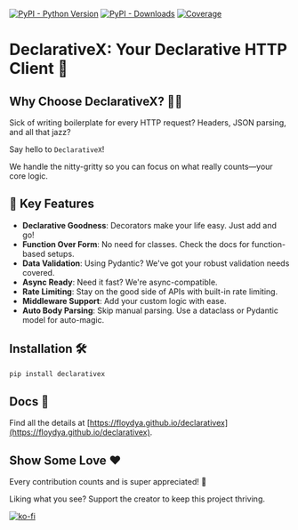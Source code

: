[![PyPI - Python Version](https://img.shields.io/pypi/pyversions/declarativex?style=for-the-badge&logo=python&logoColor=FF0077&color=FFD43B)](https://pypi.org/project/declarativex)
[![PyPI - Downloads](https://img.shields.io/pypi/dw/declarativex?style=for-the-badge&link=https%3A%2F%2Fpypi.org%2Fproject%2Fdeclarativex&color=FFD43B&logoColor=FF0077&logo=ownCloud)](https://pypi.org/project/declarativex)
[![Coverage](https://img.shields.io/badge/COVERAGE-100%25-FFD43B?style=for-the-badge&logo=codecov)](https://pypi.org/project/declarativex)


# DeclarativeX: Your Declarative HTTP Client 🚀

## Why Choose DeclarativeX? 🤷‍♂️

Sick of writing boilerplate for every HTTP request? Headers, JSON parsing, and all that jazz? 

Say hello to `DeclarativeX`! 

We handle the nitty-gritty so you can focus on what really counts—your core logic.

## 🌟 Key Features

- **Declarative Goodness**: Decorators make your life easy. Just add and go!
- **Function Over Form**: No need for classes. Check the docs for function-based setups.
- **Data Validation**: Using Pydantic? We've got your robust validation needs covered.
- **Async Ready**: Need it fast? We're async-compatible.
- **Rate Limiting**: Stay on the good side of APIs with built-in rate limiting.
- **Middleware Support**: Add your custom logic with ease.
- **Auto Body Parsing**: Skip manual parsing. Use a dataclass or Pydantic model for auto-magic.

## Installation 🛠️

```bash
pip install declarativex
```

## Docs 📖

Find all the details at [https://floydya.github.io/declarativex](https://floydya.github.io/declarativex).

## Show Some Love ❤️

Every contribution counts and is super appreciated! 🙏

Liking what you see? Support the creator to keep this project thriving.

[![ko-fi](https://ko-fi.com/img/githubbutton_sm.svg)](https://ko-fi.com/E1E2OL196)
